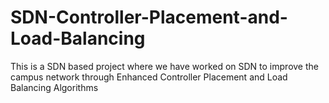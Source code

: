 # SDN-Controller-Placement-and-Load-Balancing
This is a SDN based project where we have worked on SDN to improve the campus network through Enhanced Controller Placement and Load Balancing Algorithms
